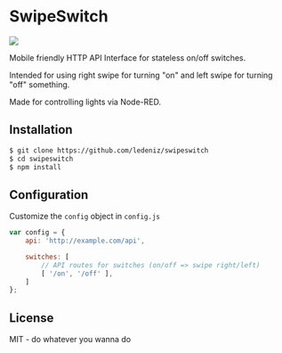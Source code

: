 # SwipeSwitch

<img src="https://raw.githubusercontent.com/ledeniz/swipeswitch/master/doc/preview.gif">

Mobile friendly HTTP API Interface for stateless on/off switches.

Intended for using right swipe for turning "on" and left swipe for turning "off" something. 

Made for controlling lights via Node-RED.

## Installation
```sh
$ git clone https://github.com/ledeniz/swipeswitch
$ cd swipeswitch
$ npm install
```

## Configuration

Customize the `config` object in `config.js`

```javascript
var config = {
    api: 'http://example.com/api',

    switches: [
        // API routes for switches (on/off => swipe right/left)
        [ '/on', '/off' ],
    ]
};
```

## License
MIT - do whatever you wanna do